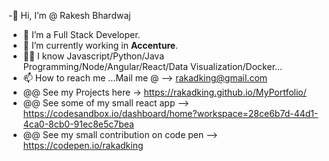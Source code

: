 -👏 Hi, I’m @ Rakesh Bhardwaj
- 👀 I’m a Full Stack Developer.
- 🌱 I’m currently working in **Accenture**.
- 🐱‍🏍 I know Javascript/Python/Java Programming/Node/Angular/React/Data Visualization/Docker...
- 📫 How to reach me ...Mail me @ --> rakadking@gmail.com
- @@ See my Projects here -> https://rakadking.github.io/MyPortfolio/
- @@ See some of my small react app --> https://codesandbox.io/dashboard/home?workspace=28ce6b7d-44d1-4ca0-8cb0-91ec8e5c7bea
- @@ See my small contribution on code pen --> https://codepen.io/rakadking

<!---
rakadking/rakadking is a ✨ special ✨ repository because its `README.md` (this file) appears on your GitHub profile.
You can click the Preview link to take a look at your changes.
--->
